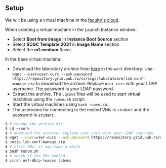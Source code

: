 ## Setup

We will be using a virtual machine in the [faculty's cloud](http://cloud.grid.pub.ro/).

When creating a virtual machine in the Launch Instance window:
  * Select **Boot from image** in **Instance Boot Source** section
  * Select **SCGC Template 2021** in **Image Name** section
  * Select the **m1.medium** flavor.

In the base virtual machine:
  * Download the laboratory archive from [here](https://repository.grid.pub.ro/cs/scgc/laboratoare/lab-conf-manage.zip) in the `work` directory.
Use: `wget --user=user-curs --ask-password https://repository.grid.pub.ro/cs/scgc/laboratoare/lab-conf-manage.zip` to download the archive.
Replace `user-curs` with your LDAP username. The password is your LDAP password.
  * Extract the archive.
The `.qcow2` files will be used to start virtual machines using the `runvm.sh` script.
  * Start the virtual machines using `bash runvm.sh`.
  * The username for connecting to the nested VMs is `student` and the password is `student`.

```bash
$ # change the working dir
$ cd ~/work
$ # download the archive; replace user-curs with your LDAP username
$ wget --user=user-curs --ask-password https://repository.grid.pub.ro/cs/scgc/laboratoare/lab-conf-manage.zip
$ unzip lab-conf-manage.zip
$ # start VMs; it may take a while
$ bash runvm.sh
$ # check if the VMs booted
$ virsh net-dhcp-leases labvms
```
